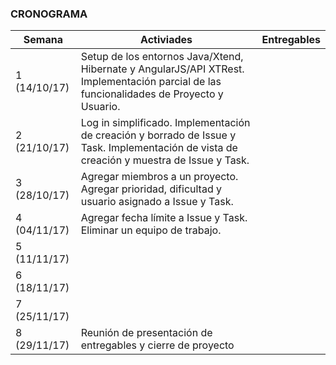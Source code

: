 ### CRONOGRAMA

| Semana | Activiades | Entregables |
| --- | --- | --- |
| 1 (14/10/17) | Setup de los entornos Java/Xtend, Hibernate y AngularJS/API XTRest. Implementación parcial de las funcionalidades de Proyecto y Usuario. | | 
| 2 (21/10/17) | Log in simplificado. Implementación de creación y borrado de Issue y Task. Implementación de vista de creación y muestra de Issue y Task. | |
| 3 (28/10/17) | Agregar miembros a un proyecto. Agregar prioridad, dificultad y usuario asignado a Issue y Task. | |
| 4 (04/11/17) | Agregar fecha límite a Issue y Task. Eliminar un equipo de trabajo. | |
| 5 (11/11/17) | | |
| 6 (18/11/17) | | |
| 7 (25/11/17) | | |
| 8 (29/11/17) | Reunión de presentación de entregables y cierre de proyecto | |
